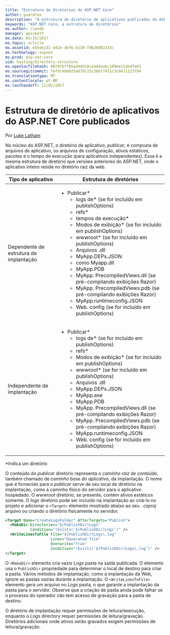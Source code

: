 ```yaml
---
title: "Estrutura de diretórios do ASP.NET Core"
author: guardrex
description: "A estrutura de diretório de aplicativos publicados do ASP.NET Core."
keywords: "ASP.NET Core, a estrutura de diretórios"
ms.author: riande
manager: wpickett
ms.date: 03/15/2017
ms.topic: article
ms.assetid: e55eb131-d42e-4bf6-b130-fd626082243c
ms.technology: aspnet
ms.prod: asp.net-core
uid: hosting/directory-structure
ms.openlocfilehash: 60797bff85a44dd10caad4aabc109ee12dedfe61
ms.sourcegitcommit: 7efdc4b6025ad70c15c26bf7451c3c0411123794
ms.translationtype: MT
ms.contentlocale: pt-BR
ms.lasthandoff: 12/02/2017
---
```

# <a name="directory-structure-of-published-aspnet-core-apps"></a>Estrutura de diretório de aplicativos do ASP.NET Core publicados

Por [Luke Latham](https://github.com/guardrex)

No núcleo do ASP.NET, o diretório de aplicativo, *publicar*, é composta de arquivos de aplicativo, os arquivos de configuração, ativos estáticos, pacotes e o tempo de execução (para aplicativos independentes). Essa é a mesma estrutura de diretório que versões anteriores do ASP.NET, onde o aplicativo inteiro reside no diretório raiz da web.

| Tipo de aplicativo | Estrutura de diretórios |
| --- | --- |
| Dependente de estrutura de implantação | <ul><li>Publicar\*<ul><li>logs de\* (se for incluído em publishOptions)</li><li>refs\*</li><li>tempos de execução\*</li><li>Modos de exibição\* (se for incluído em publishOptions)</li><li>wwwroot\* (se for incluído em publishOptions)</li><li>Arquivos .dll</li><li>MyApp.DEPs.JSON</li><li>como Myapp.dll</li><li>MyApp.PDB</li><li>MyApp. PrecompiledViews.dll (se pré-compilando exibições Razor)</li><li>MyApp. PrecompiledViews.pdb (se pré-compilando exibições Razor)</li><li>MyApp.runtimeconfig.JSON</li><li>Web. config (se for incluído em publishOptions)</li></ul></li></ul> |
| Independente de implantação | <ul><li>Publicar\*<ul><li>logs de\* (se for incluído em publishOptions)</li><li>refs\*</li><li>Modos de exibição\* (se for incluído em publishOptions)</li><li>wwwroot\* (se for incluído em publishOptions)</li><li>Arquivos .dll</li><li>MyApp.DEPs.JSON</li><li>MyApp.exe</li><li>MyApp.PDB</li><li>MyApp. PrecompiledViews.dll (se pré-compilando exibições Razor)</li><li>MyApp. PrecompiledViews.pdb (se pré-compilando exibições Razor)</li><li>MyApp.runtimeconfig.JSON</li><li>Web. config (se for incluído em publishOptions)</li></ul></li></ul> |
\*Indica um diretório

O conteúdo do *publicar* diretório representa o *caminho raiz de conteúdo*, também chamado de *caminho base do aplicativo*, da implantação. O nome que é fornecido para o *publicar* serve de seu local de diretório na implantação, como a caminho físico do servidor para o aplicativo hospedado. O *wwwroot* diretório, se presente, contém ativos estáticos somente. O *logs* diretório pode ser incluído na implantação ao criá-lo no projeto e adicionar o `<Target>` elemento mostrado abaixo ao seu *. csproj* arquivo ou criando o diretório fisicamente no servidor.

```xml
<Target Name="CreateLogsFolder" AfterTargets="Publish">
  <MakeDir Directories="$(PublishDir)Logs" 
           Condition="!Exists('$(PublishDir)Logs')" />
  <WriteLinesToFile File="$(PublishDir)Logs\.log" 
                    Lines="Generated file" 
                    Overwrite="True" 
                    Condition="!Exists('$(PublishDir)Logs\.log')" />
</Target>
```

O `<MakeDir>` elemento cria vazio *Logs* pasta na saída publicada. O elemento usa o `PublishDir` propriedade para determinar o local de destino para criar a pasta. Vários métodos de implantação, como a implantação da Web, ignore as pastas vazias durante a implantação. O `<WriteLinesToFile>` elemento gera um arquivo no *Logs* pasta, o que garante a implantação da pasta para o servidor. Observe que a criação de pasta ainda pode falhar se o processo do operador não tem acesso de gravação para a pasta de destino.

O diretório de implantação requer permissões de leitura/execução, enquanto o *Logs* directory requer permissões de leitura/gravação. Diretórios adicionais onde ativos serão gravados exigem permissões de leitura/gravação.
